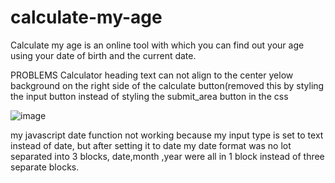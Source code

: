 # calculate-my-age
Calculate my age is an online tool with which you can find out your age using your date of birth and the current date. 

PROBLEMS
Calculator heading text can not align to the center 
yelow background on the right side of the calculate button(removed this by styling the input button instead of styling the submit_area button in the css

![image](https://github.com/kefeletswe/calculate-my-age/assets/109689817/40f940fa-9bbc-45cf-9f09-284a8bf52711)


my javascript date function not working because my input type is set to text instead of date, but after setting it to date my date format was no lot separated into 3 blocks, date,month ,year were all in 1 block instead of three separate blocks.

